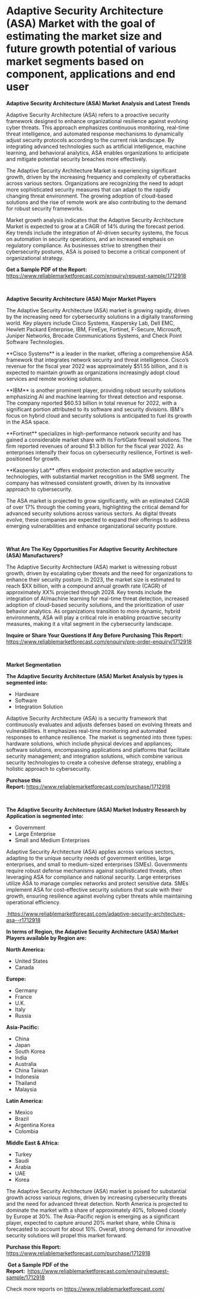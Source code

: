<p><h1>Adaptive Security Architecture (ASA) Market with the goal of estimating the market size and future growth potential of various market segments based on component, applications and end user</h1></p><p><strong>Adaptive Security Architecture (ASA) Market Analysis and Latest Trends</strong></p>
<p><p>Adaptive Security Architecture (ASA) refers to a proactive security framework designed to enhance organizational resilience against evolving cyber threats. This approach emphasizes continuous monitoring, real-time threat intelligence, and automated response mechanisms to dynamically adjust security protocols according to the current risk landscape. By integrating advanced technologies such as artificial intelligence, machine learning, and behavioral analytics, ASA enables organizations to anticipate and mitigate potential security breaches more effectively.</p><p>The Adaptive Security Architecture Market is experiencing significant growth, driven by the increasing frequency and complexity of cyberattacks across various sectors. Organizations are recognizing the need to adopt more sophisticated security measures that can adapt to the rapidly changing threat environment. The growing adoption of cloud-based solutions and the rise of remote work are also contributing to the demand for robust security frameworks.</p><p>Market growth analysis indicates that the Adaptive Security Architecture Market is expected to grow at a CAGR of 14% during the forecast period. Key trends include the integration of AI-driven security systems, the focus on automation in security operations, and an increased emphasis on regulatory compliance. As businesses strive to strengthen their cybersecurity postures, ASA is poised to become a critical component of organizational strategy.</p></p>
<p><strong>Get a Sample PDF of the Report:&nbsp;</strong> <a href="https://www.reliablemarketforecast.com/enquiry/request-sample/1712918?utm_campaign=1134&utm_medium=2&utm_source=Github&utm_content=ia&utm_term=11012025&utm_id=adaptive-security-architecture-asa">https://www.reliablemarketforecast.com/enquiry/request-sample/1712918</a></p>
<p>&nbsp;</p>
<p><strong>Adaptive Security Architecture (ASA) Major Market Players</strong></p>
<p><p>The Adaptive Security Architecture (ASA) market is growing rapidly, driven by the increasing need for cybersecurity solutions in a digitally transforming world. Key players include Cisco Systems, Kaspersky Lab, Dell EMC, Hewlett Packard Enterprise, IBM, FireEye, Fortinet, F-Secure, Microsoft, Juniper Networks, Brocade Communications Systems, and Check Point Software Technologies.</p><p>**Cisco Systems** is a leader in the market, offering a comprehensive ASA framework that integrates network security and threat intelligence. Cisco’s revenue for the fiscal year 2022 was approximately $51.55 billion, and it is expected to maintain growth as organizations increasingly adopt cloud services and remote working solutions.</p><p>**IBM** is another prominent player, providing robust security solutions emphasizing AI and machine learning for threat detection and response. The company reported $60.53 billion in total revenue for 2022, with a significant portion attributed to its software and security divisions. IBM's focus on hybrid cloud and security solutions is anticipated to fuel its growth in the ASA space.</p><p>**Fortinet** specializes in high-performance network security and has gained a considerable market share with its FortiGate firewall solutions. The firm reported revenues of around $1.3 billion for the fiscal year 2022. As enterprises intensify their focus on cybersecurity resilience, Fortinet is well-positioned for growth.</p><p>**Kaspersky Lab** offers endpoint protection and adaptive security technologies, with substantial market recognition in the SMB segment. The company has witnessed consistent growth, driven by its innovative approach to cybersecurity.</p><p>The ASA market is projected to grow significantly, with an estimated CAGR of over 17% through the coming years, highlighting the critical demand for advanced security solutions across various sectors. As digital threats evolve, these companies are expected to expand their offerings to address emerging vulnerabilities and enhance organizational security posture.</p></p>
<p>&nbsp;</p>
<p><strong>What Are The Key Opportunities For Adaptive Security Architecture (ASA) Manufacturers?</strong></p>
<p><p>The Adaptive Security Architecture (ASA) market is witnessing robust growth, driven by escalating cyber threats and the need for organizations to enhance their security posture. In 2023, the market size is estimated to reach $XX billion, with a compound annual growth rate (CAGR) of approximately XX% projected through 2028. Key trends include the integration of AI/machine learning for real-time threat detection, increased adoption of cloud-based security solutions, and the prioritization of user behavior analytics. As organizations transition to more dynamic, hybrid environments, ASA will play a critical role in enabling proactive security measures, making it a vital segment in the cybersecurity landscape.</p></p>
<p><strong>Inquire or Share Your Questions If Any Before Purchasing This Report:</strong> <a href="https://www.reliablemarketforecast.com/enquiry/pre-order-enquiry/1712918?utm_campaign=1134&utm_medium=2&utm_source=Github&utm_content=ia&utm_term=11012025&utm_id=adaptive-security-architecture-asa">https://www.reliablemarketforecast.com/enquiry/pre-order-enquiry/1712918</a></p>
<p>&nbsp;</p>
<p><strong>Market Segmentation</strong></p>
<p><strong>The Adaptive Security Architecture (ASA) Market Analysis by types is segmented into:</strong></p>
<p><ul><li>Hardware</li><li>Software</li><li>Integration Solution</li></ul></p>
<p><p>Adaptive Security Architecture (ASA) is a security framework that continuously evaluates and adjusts defenses based on evolving threats and vulnerabilities. It emphasizes real-time monitoring and automated responses to enhance resilience. The market is segmented into three types: hardware solutions, which include physical devices and appliances; software solutions, encompassing applications and platforms that facilitate security management; and integration solutions, which combine various security technologies to create a cohesive defense strategy, enabling a holistic approach to cybersecurity.</p></p>
<p><strong>Purchase this Report:&nbsp;</strong><a href="https://www.reliablemarketforecast.com/purchase/1712918?utm_campaign=1134&utm_medium=2&utm_source=Github&utm_content=ia&utm_term=11012025&utm_id=adaptive-security-architecture-asa">https://www.reliablemarketforecast.com/purchase/1712918</a></p>
<p>&nbsp;</p>
<p><strong>The Adaptive Security Architecture (ASA) Market Industry Research by Application is segmented into:</strong></p>
<p><ul><li>Government</li><li>Large Enterprise</li><li>Small and Medium Enterprises</li></ul></p>
<p><p>Adaptive Security Architecture (ASA) applies across various sectors, adapting to the unique security needs of government entities, large enterprises, and small to medium-sized enterprises (SMEs). Governments require robust defense mechanisms against sophisticated threats, often leveraging ASA for compliance and national security. Large enterprises utilize ASA to manage complex networks and protect sensitive data. SMEs implement ASA for cost-effective security solutions that scale with their growth, ensuring resilience against evolving cyber threats while maintaining operational efficiency.</p></p>
<p><a href="https://www.reliablemarketforecast.com/adaptive-security-architecture-asa--r1712918?utm_campaign=1134&utm_medium=2&utm_source=Github&utm_content=ia&utm_term=11012025&utm_id=adaptive-security-architecture-asa">&nbsp;https://www.reliablemarketforecast.com/adaptive-security-architecture-asa--r1712918</a></p>
<p><strong>In terms of Region, the Adaptive Security Architecture (ASA) Market Players available by Region are:</strong></p>
<p>
    <p> <strong> North America: </strong>
        <ul>
            <li>United States</li>
            <li>Canada</li>
        </ul>
        </p> 
    <p> <strong> Europe: </strong>
        <ul>
            <li>Germany</li>
            <li>France</li>
            <li>U.K.</li>
            <li>Italy</li>
            <li>Russia</li>
        </ul>
        </p> 
    <p> <strong> Asia-Pacific: </strong>
        <ul>
            <li>China</li>
            <li>Japan</li>
            <li>South Korea</li>
            <li>India</li>
            <li>Australia</li>
            <li>China Taiwan</li>
            <li>Indonesia</li>
            <li>Thailand</li>
            <li>Malaysia</li>
        </ul>
        </p> 
    <p> <strong> Latin America: </strong>
        <ul>
            <li>Mexico</li>
            <li>Brazil</li>
            <li>Argentina Korea</li>
            <li>Colombia</li>
        </ul>
        </p> 
    <p> <strong> Middle East & Africa: </strong>
        <ul>
            <li>Turkey</li>
            <li>Saudi</li>
            <li>Arabia</li>
            <li>UAE</li>
            <li>Korea</li>
        </ul>
    </p>
    </p>
<p><p>The Adaptive Security Architecture (ASA) market is poised for substantial growth across various regions, driven by increasing cybersecurity threats and the need for advanced threat detection. North America is projected to dominate the market with a share of approximately 40%, followed closely by Europe at 30%. The Asia-Pacific region is emerging as a significant player, expected to capture around 20% market share, while China is forecasted to account for about 10%. Overall, strong demand for innovative security solutions will propel this market forward.</p></p>
<p><strong>Purchase this Report: </strong><a href="https://www.reliablemarketforecast.com/purchase/1712918?utm_campaign=1134&utm_medium=2&utm_source=Github&utm_content=ia&utm_term=11012025&utm_id=adaptive-security-architecture-asa">https://www.reliablemarketforecast.com/purchase/1712918</a></p>
<p>&nbsp;<strong>Get a Sample PDF of the Report:&nbsp;&nbsp;</strong><a href="https://www.reliablemarketforecast.com/enquiry/request-sample/1712918?utm_campaign=1134&utm_medium=2&utm_source=Github&utm_content=ia&utm_term=11012025&utm_id=adaptive-security-architecture-asa">https://www.reliablemarketforecast.com/enquiry/request-sample/1712918</a></p>
<p><strong></strong></p>
<p>Check more reports on <a href="https://www.reliablemarketforecast.com/?utm_campaign=1134&utm_medium=2&utm_source=Github&utm_content=ia&utm_term=11012025&utm_id=adaptive-security-architecture-asa">https://www.reliablemarketforecast.com/</a></p>